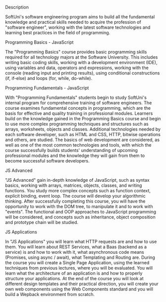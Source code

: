 Description

SoftUni's software engineering program aims to build all the fundamental knowledge and practical skills needed to acquire the profession of "software engineer", working with the latest software technologies and learning best practices in the field of programming.


Programming Basics - JavaScript

The "Programming Basics" course provides basic programming skills required for all technology majors at the Software University. This includes writing basic coding skills, working with a development environment (IDE), using variables and data, operators and expressions, working with the console (reading input and printing results), using conditional constructions (if, if-else) and loops (for, while, do-while).


Programming Fundamentals - JavaScript

With "Programming Fundamentals" students begin to study SoftUni's internal program for comprehensive training of software engineers. The course examines fundamental concepts in programming, which are the basis for effective and quality training in professional modules. Learners build on the knowledge gained in the Programming Basics course and begin to use more complex programming techniques and structures such as arrays, worksheets, objects and classes. Additional technologies needed by each software developer, such as HTML and CSS, HTTP, bitwise operations and others, are studied. The basics of web development are considered, as well as one of the most common technologies and tools, with which the course successfully builds students' understanding of upcoming professional modules and the knowledge they will gain from them to become successful software developers.


JS Advanced

"JS Advanced" gain in-depth knowledge of JavaScript, such as syntax basics, working with arrays, matrices, objects, classes, and writing functions. You study more complex concepts such as function context, explicit binding, event loop. The course will develop your algorithmic thinking. After successfully completing this course, you will have the opportunity to work with the DOM tree, to manipulate it and to work with "events". The functional and OOP approaches to JavaScript programming will be considered, and concepts such as inheritance, object composition and prototype chain will be studied.


JS Applications

In "JS Applications" you will learn what HTTP requests are and how to use them. You will learn about REST Services, what a Baas (backend as a service) is and how to work with it, what asynchronous code means (Promises, using async / await), what Templating and Routing are. During the course you will create a Single Page Application, using the learned techniques from previous lectures, where you will be evaluated. You will learn what the architecture of an application is and how to properly structure your applications. At the end of the course you will look at different design templates and their practical direction, you will create your own web components using the Web Components standard and you will build a Wepback environment from scratch.


















